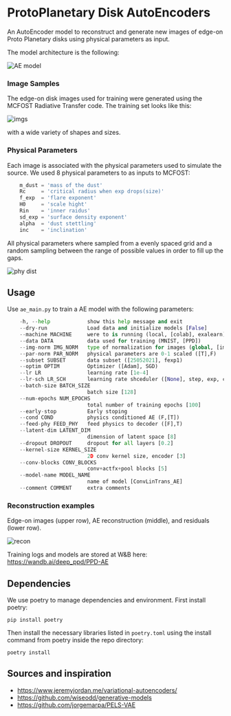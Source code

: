 # ProtoPlanetary Disk AutoEncoders

An AutoEncoder model to reconstruct and generate new images of edge-on Proto Planetary
disks using physical parameters as input.

The model architecture is the following:

![AE model](https://github.com/jorgemarpa/PPDAE/blob/main/figures/PPDAE_arch_V2.png)

### Image Samples

The edge-on disk images used for training were generated using the MCFOST Radiative
Transfer code. The training set looks like this:

![imgs](https://github.com/jorgemarpa/PPDAE/blob/main/figures/image_wall.png)

with a wide variety of shapes and sizes.

### Physical Parameters

Each image is associated with the physical parameters used to simulate the source.
We used 8 physical parameters to as inputs to MCFOST:

```python
    m_dust = 'mass of the dust'
    Rc     = 'critical radius when exp drops(size)'
    f_exp  = 'flare exponent'
    H0     = 'scale hight'
    Rin    = 'inner raidus'
    sd_exp = 'surface density exponent'
    alpha  = 'dust stettling'
    inc    = 'inclination'
```

All physical parameters where sampled from a evenly spaced grid and a random sampling
between the range of possible values in order to fill up the gaps.

![phy dist](https://github.com/jorgemarpa/PPDAE/blob/main/figures/phy_params.png)

## Usage

Use `ae_main.py` to train a AE model with the following parameters:
```python
    -h, --help            show this help message and exit
    --dry-run             Load data and initialize models [False]
    --machine MACHINE     were to is running (local, [colab], exalearn)
    --data DATA           data used for training (MNIST, [PPD])
    --img-norm IMG_NORM   type of normalization for images (global, [image])
    --par-norm PAR_NORM   physical parameters are 0-1 scaled ([T],F)
    --subset SUBSET       data subset ([25052021], fexp1)
    --optim OPTIM         Optimizer ([Adam], SGD)
    --lr LR               learning rate [1e-4]
    --lr-sch LR_SCH       learning rate shceduler ([None], step, exp, cosine, plateau)
    --batch-size BATCH_SIZE
                          batch size [128]
    --num-epochs NUM_EPOCHS
                          total number of training epochs [100]
    --early-stop          Early stoping
    --cond COND           physics conditioned AE (F,[T])
    --feed-phy FEED_PHY   feed physics to decoder ([F],T)
    --latent-dim LATENT_DIM
                          dimension of latent space [8]
    --dropout DROPOUT     dropout for all layers [0.2]
    --kernel-size KERNEL_SIZE
                          2D conv kernel size, encoder [3]
    --conv-blocks CONV_BLOCKS
                          conv+actfx+pool blocks [5]
    --model-name MODEL_NAME
                          name of model [ConvLinTrans_AE]
    --comment COMMENT     extra comments
```

### Reconstruction examples

Edge-on images (upper row), AE reconstruction (middle), and residuals (lower row).

![recon](https://github.com/jorgemarpa/PPDAE/blob/main/figures/Test_Recon_106050_52a73755.png)

Training logs and models are stored at W&B here:
 https://wandb.ai/deep_ppd/PPD-AE

## Dependencies

We use poetry to manage dependencies and environment. First install poetry:

```
pip install poetry
```

Then install the necessary libraries listed in `poetry.toml` using the install command from
poetry inside the repo directory:
```
poetry install
```


## Sources and inspiration

* https://www.jeremyjordan.me/variational-autoencoders/
* https://github.com/wiseodd/generative-models
* https://github.com/jorgemarpa/PELS-VAE
